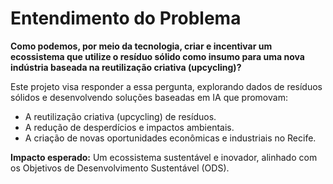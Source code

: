 
# Entendimento do Problema

**Como podemos, por meio da tecnologia, criar e incentivar um ecossistema que utilize o resíduo sólido como insumo para uma nova indústria baseada na reutilização criativa (upcycling)?**

Este projeto visa responder a essa pergunta, explorando dados de resíduos sólidos e desenvolvendo soluções baseadas em IA que promovam:

- A reutilização criativa (upcycling) de resíduos.
- A redução de desperdícios e impactos ambientais.
- A criação de novas oportunidades econômicas e industriais no Recife.

**Impacto esperado:** Um ecossistema sustentável e inovador, alinhado com os Objetivos de Desenvolvimento Sustentável (ODS).
